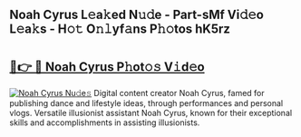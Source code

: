## Noah Cyrus L𝚎a𝚔ed N𝚞𝚍e - Part-sMf Vi𝚍𝚎o L𝚎a𝚔s - H𝚘𝚝 O𝚗𝚕yf𝚊ns P𝚑𝚘tos hK5rz

# <h2><a href="http://kfchx0.oniu.top/?m=Noah+Cyrus">🔗👉 🔴 Noah Cyrus P𝚑ot𝚘𝚜 V𝚒d𝚎o</a></h2>

[![Noah Cyrus Nu𝚍e𝚜](https://i.imgur.com/0qMVB7G.gif)](http://kfchx0.oniu.top/?m=Noah+Cyrus)
Digital content creator Noah Cyrus, famed for publishing dance and lifestyle ideas, through performances and personal vlogs. Versatile illusionist assistant Noah Cyrus, known for their exceptional skills and accomplishments in assisting illusionists.  
